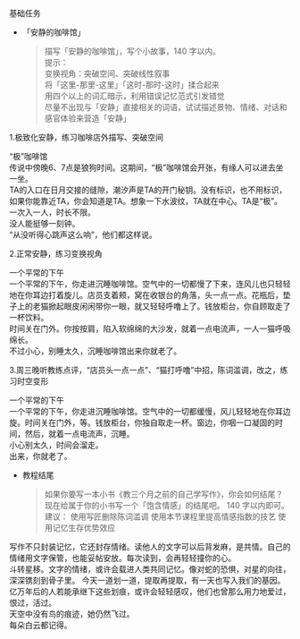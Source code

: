 基础任务  

- 「安静的咖啡馆」

  >描写「安静的咖啡馆」，写个小故事，140 字以内。  
提示：  
变换视角：突破空间、突破线性叙事  
将「这里-那里-这里」「这时-那时-这时」揉合起来  
用四个以上的词汇暗示，利用错误记忆范式引发错觉  
尽量不出现与「安静」直接相关的词语，试试描述景物、情绪、对话和感官体验来营造「安静」

1.极致化安静，练习咖啡店外描写、突破空间  

“极”咖啡馆  
传说中傍晚6、7点是狼狗时间。这期间，“极”咖啡馆会开张，有缘人可以进去坐一坐。  
TA的入口在日月交接的缝隙，潮汐声是TA的开门秘钥。没有标识，也不用标识，如果你能靠近TA，你会知道是TA。想象一下水波纹，TA就在中心。TA是“极”。  
一次入一人，时长不限。  
没人能挺够一刻钟。  
“从没听得心跳声这么响”，他们都这样说。  

2.正常安静，练习变换视角

一个平常的下午  
一个平常的下午，你走进沉睡咖啡馆。空气中的一切都慢了下来，连风儿也只轻轻地在你耳边打着旋儿。店员支着颊，窝在收银台的角落，头一点一点。花瓶后，垫子上的老猫掀起眼皮闲闲带你一眼，就又轻轻呼噜上了。钱放柜台，你自顾取走了一杯饮料。  
时间关在门外。你按按肩，陷入软绵绵的大沙发，就着一点电流声，一人一猫呼吸绵长。  
不过小心，别睡太久，沉睡咖啡馆出来你就老了。  

3.周三晚听教练点评，“店员头一点一点”、“猫打呼噜”中招，陈词滥调，改之，练习时空变形

一个平常的下午  
一个平常的下午，你走进沉睡咖啡馆。空气中的一切都缓慢，风儿轻轻地在你耳边旋。时间关在门外，等。钱放柜台，你独自取走一杯。窗边，你咽一口凝固的时间，然后，就着一点电流声，沉睡。  
小心别太久，时间会溜走。  
出来，你就老了。

- 教程结尾

  >如果你要写一本小书《教三个月之前的自己学写作》，你会如何结尾？
现在给属于你的小书写一个「饱含情感」的结尾吧。 140 字以内即可。
建议：
使用写匠删除陈词滥调
使用本节课程里提高情感指数的技艺
使用记忆生存优势效应

写作不只封装记忆，它还封存情绪。读他人的文字可以后背发麻，是共情。自己的情绪用文字保管，也能妥帖安放。每次读到，会再轻轻撞你的心。   
斗转星移。文字的情绪，或许会载进人类共同记忆。像对蛇的恐惧，对星的向往，深深镌刻到骨子里。 今天一道划一道，提取再提取，有一天也写入我们的基因。  
亿万年后的人若能承继下这些划痕，或许会轻轻感叹，他们也曾那么用力地爱过，恨过，活过。  
天空中没有鸟的痕迹，她仍然飞过。  
每朵白云都记得。








